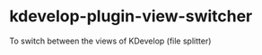 kdevelop-plugin-view-switcher
=============================

To switch between the views of KDevelop (file splitter)
